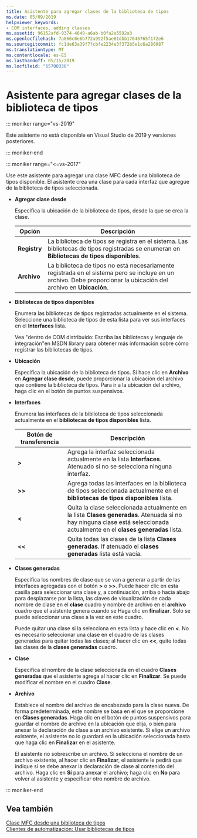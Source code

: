 ```yaml
---
title: Asistente para agregar clases de la biblioteca de tipos
ms.date: 05/09/2019
helpviewer_keywords:
- COM interfaces, adding classes
ms.assetid: 96152afd-9374-4649-a6ab-b0fa2a5592a3
ms.openlocfilehash: 7a866c0e6b772a992f5ae81dbb17646765f172e6
ms.sourcegitcommit: fc1de63a39f7fcbfe2234e3f372b5e1c6a286087
ms.translationtype: MT
ms.contentlocale: es-ES
ms.lasthandoff: 05/15/2019
ms.locfileid: "65708336"
---
```

# <a name="add-class-from-typelib-wizard"></a>Asistente para agregar clases de la biblioteca de tipos

::: moniker range="vs-2019"

Este asistente no está disponible en Visual Studio de 2019 y versiones posteriores.

::: moniker-end

::: moniker range="<=vs-2017"

Use este asistente para agregar una clase MFC desde una biblioteca de tipos disponible. El asistente crea una clase para cada interfaz que agregue de la biblioteca de tipos seleccionada.

- **Agregar clase desde**

   Especifica la ubicación de la biblioteca de tipos, desde la que se crea la clase.

   |Opción|Descripción|
   |------------|-----------------|
   |**Registry**|La biblioteca de tipos se registra en el sistema. Las bibliotecas de tipos registradas se enumeran en **Bibliotecas de tipos disponibles**.|
   |**Archivo**|La biblioteca de tipos no está necesariamente registrada en el sistema pero se incluye en un archivo. Debe proporcionar la ubicación del archivo en **Ubicación**.|

- **Bibliotecas de tipos disponibles**

   Enumera las bibliotecas de tipos registradas actualmente en el sistema. Seleccione una biblioteca de tipos de esta lista para ver sus interfaces en el **Interfaces** lista.

   Vea "dentro de COM distribuido: Escriba las bibliotecas y lenguaje de integración"en MSDN library para obtener más información sobre cómo registrar las bibliotecas de tipos.

- **Ubicación**

   Especifica la ubicación de la biblioteca de tipos. Si hace clic en **Archivo** en **Agregar clase desde**, puede proporcionar la ubicación del archivo que contiene la biblioteca de tipos. Para ir a la ubicación del archivo, haga clic en el botón de puntos suspensivos.

- **Interfaces**

   Enumera las interfaces de la biblioteca de tipos seleccionada actualmente en el **bibliotecas de tipos disponibles** lista.

   |Botón de transferencia|Descripción|
   |---------------------|-----------------|
   |**>**|Agrega la interfaz seleccionada actualmente en la lista **Interfaces**. Atenuado si no se selecciona ninguna interfaz.|
   |**>>**|Agrega todas las interfaces en la biblioteca de tipos seleccionada actualmente en el **bibliotecas de tipos disponibles** lista.|
   |**\<**|Quita la clase seleccionada actualmente en la lista **Clases generadas**. Atenuada si no hay ninguna clase está seleccionada actualmente en el **clases generadas** lista.|
   |**\<\<**|Quita todas las clases de la lista **Clases generadas**. If atenuado el **clases generadas** lista está vacía.|

- **Clases generadas**

   Especifica los nombres de clase que se van a generar a partir de las interfaces agregadas con el botón **>** o **>>**. Puede hacer clic en esta casilla para seleccionar una clase y, a continuación, arriba o hacia abajo para desplazarse por la lista, las claves de visualización de cada nombre de clase en el **clase** cuadro y nombre de archivo en el **archivo** cuadro que el asistente genera cuando se Haga clic en **finalizar**. Solo se puede seleccionar una clase a la vez en este cuadro.

   Puede quitar una clase si la selecciona en esta lista y hace clic en **<**. No es necesario seleccionar una clase en el cuadro de las clases generadas para quitar todas las clases; al hacer clic en **<<**, quite todas las clases de la **clases generadas** cuadro.

- **Clase**

   Especifica el nombre de la clase seleccionada en el cuadro **Clases generadas** que el asistente agrega al hacer clic en **Finalizar**. Se puede modificar el nombre en el cuadro **Clase**.

- **Archivo**

   Establece el nombre del archivo de encabezado para la clase nueva. De forma predeterminada, este nombre se basa en el que se proporcione en **Clases generadas**. Haga clic en el botón de puntos suspensivos para guardar el nombre de archivo en la ubicación que elija, o bien para anexar la declaración de clase a un archivo existente. Si elige un archivo existente, el asistente no lo guardará en la ubicación seleccionada hasta que haga clic en **Finalizar** en el asistente.

   El asistente no sobrescribe un archivo. Si selecciona el nombre de un archivo existente, al hacer clic en **Finalizar**, el asistente le pedirá que indique si se debe anexar la declaración de clase al contenido del archivo. Haga clic en **Sí** para anexar el archivo; haga clic en **No** para volver al asistente y especificar otro nombre de archivo.

::: moniker-end

## <a name="see-also"></a>Vea también

[Clase MFC desde una biblioteca de tipos](../../mfc/reference/adding-an-mfc-class-from-a-type-library.md)<br/>
[Clientes de automatización: Usar bibliotecas de tipos](../../mfc/automation-clients-using-type-libraries.md)
